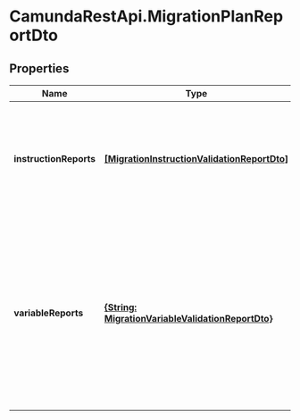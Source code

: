 # CamundaRestApi.MigrationPlanReportDto

## Properties
Name | Type | Description | Notes
------------ | ------------- | ------------- | -------------
**instructionReports** | [**[MigrationInstructionValidationReportDto]**](MigrationInstructionValidationReportDto.md) | The list of instruction validation reports. If no validation errors are detected it is an empty list. | [optional] 
**variableReports** | [**{String: MigrationVariableValidationReportDto}**](MigrationVariableValidationReportDto.md) | A map of variable reports. Each key is a variable name and each value a JSON object consisting of the variable&#x27;s type, value, value info object and a list of failures. | [optional] 
